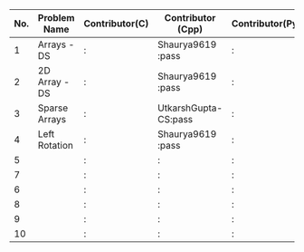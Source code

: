 
|No.| Problem Name          | Contributor(C) | Contributor (Cpp)  | Contributor(Py) | Contributor(Java) |
|---|-----------------------|----------------|--------------------|-----------------|-------------------|  
| 1 | Arrays - DS           |        :       |Shaurya9619    :pass|        :        |        :          |
| 2 | 2D Array - DS         |        :       |Shaurya9619    :pass|        :        |        :          |
| 3 | Sparse Arrays         |        :       |UtkarshGupta-CS:pass|        :        |        :          |
| 4 | Left Rotation         |        :       |Shaurya9619    :pass|        :        |        :          |
| 5 |                       |        :       |               :    |        :        |        :          |
| 7 |                       |        :       |               :    |        :        |        :          |
| 6 |                       |        :       |               :    |        :        |        :          |
| 8 |                       |        :       |               :    |        :        |        :          |
| 9 |                       |        :       |               :    |        :        |        :          |
| 10|                       |        :       |               :    |        :        |        :          |
